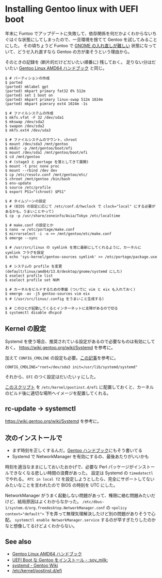 # Installing Gentoo linux with UEFI boot

年末に Funtoo でアップデートに失敗して、依存関係を何だかよくわからないちぐはぐな状態にしてしまったので、一旦環境を捨てて Gentoo を試してみることにした。
その頃ちょうど Funtoo で [GNOME の入れ直しが難しい](http://bugs.funtoo.org/browse/FL-948) 状態になっていて、どうせ入れ直すなら Gentoo の方が楽そうという理由から。

そのときの記録を (断片的だけどだいたい順番に) 残しておく。
足りない分はだいたい [Gentoo Linux AMD64 ハンドブック](http://www.gentoo.org/doc/ja/handbook/handbook-amd64.xml?full=1) と同じ。

```
$ # パーティションの作成
$ parted
(parted) mklabel gpt
(parted) mkpart primary fat32 0% 512m
(parted) set 1 boot on
(parted) mkpart primary linux-swap 512m 1024m
(parted) mkpart pimrary ext4 1024m -1s

$ # ファイルシステムの作成
$ mkfs.vfat -F 32 /dev/sda1
$ mkswap /dev/sda2
$ swapon /dev/sda2
$ mkfs.ext4 /dev/sda3

$ # ファイルシステムのマウント、chroot
$ mount /dev/sda3 /mnt/gentoo
$ mkdir -p /mnt/gentoo/boot/efi
$ mount /dev/sda1 /mnt/gentoo/boot/efi
$ cd /mnt/gentoo
$ # (stage3 と portage を落としてきて展開)
$ mount -t proc none proc
$ mount --rbind /dev dev
$ cp /etc/resolv.conf /mnt/gentoo/etc/
$ chroot /mnt/gentoo /bin/bash
$ env-update
$ source /etc/profile
$ export PS1="(chroot) $PS1"

$ # タイムゾーンの設定
$ # (BIOS の設定に応じて /etc/conf.d/hwclock で clock="local" にする必要があるかも。うまいことやって)
$ cp -p /usr/share/zoneinfo/Asia/Tokyo /etc/localtime

$ # make.conf の設定とか
$ nano -w /etc/portage/make.conf
$ mirrorselect -i -o >> /mnt/gentoo/etc/make.conf
$ emerge --sync

$ # /usr/src/linux の symlink を常に最新にしてくれるように、カーネルに symlink フラグを設定
$ echo 'sys-kernel/gentoo-sources symlink' >> /etc/portage/package.use

$ # システムの profile を変更 (default/linux/amd64/13.0/desktop/gnome/systemd にした)
$ eselect profile list
$ eselect profile set NUM

$ # カーネルをビルドするための準備 (ついでに vim と eix も入れておく)
$ emerge -av -j5 gentoo-sources vim eix
$ # (/usr/src/linux/.config をうまいこと生成する)

$ # このひとが起動してくるとインターネットに支障があるので切る
$ systemctl disable dhcpcd
```

## Kernel の設定

Systemd を使う場合、推奨されている設定があるので必要なものは有効にしておく。
<a href="https://wiki.gentoo.org/wiki/Systemd" target="_blank">https://wiki.gentoo.org/wiki/Systemd</a> を参考に。

加えて `CONFIG_CMDLINE` の設定も必要。<a href="http://hrysd.hatenablog.com/entry/2013/10/02/231108" target="_blank">この記事</a>を参考に。

```
CONFIG_CMDLINE="root=/dev/sda3 init=/usr/lib/systemd/systemd"
```

それから、`EFI` のつく設定はだいたい y にした。

<a href="https://gist.github.com/ursm/3972978" target="_blank"> このスクリプト</a> を `/etc/kernel/postinst.d/efi` に配置しておくと、カーネルのビルド後に適切な場所へイメージを配置してくれる。

## rc-update -> systemctl

<a href="https://wiki.gentoo.org/wiki/Systemd" target="_blank">https://wiki.gentoo.org/wiki/Systemd</a> を参考に。

## 次のインストールで

* まず時刻を正しくするんだ。<a href="http://www.gentoo.org/doc/ja/handbook/handbook-amd64.xml?full=1#book_part1_chap5__chap1_sect1" target="_blank">Gentoo ハンドブック</a>にもそう書いてる
* Systemd で NetworkManager を有効にするの、最後あたりがいいかも

時刻を適当なままにしておいたおかげで、必要な Perl パッケージがインストールできなくなる悲しい時間の浪費があった。
設定は Systemd の `timedatectl` でやれる。
`RTC in local TZ` を設定しようとしたら、完全にサポートしてないみたいなことを言われたので BIOS の時刻を UTC にした。

NetworkManager がうまく起動しない問題があって、権限に絡む問題みたいだけど、結局原因はよくわからなかった。
`/etc/dbus-1/system.d/org.freedesktop.NetworkManager.conf` の `<policy context="default">` 下を弄って無理矢理解決したけど別の問題がありそうで心配。
`systemctl enable NetworkManager.service` するのが早すぎたりしたのかなと想像してるけどよくわからない。

## See also

* <a href="http://www.gentoo.org/doc/ja/handbook/handbook-amd64.xml?full=1" target="_blank">Gentoo Linux AMD64 ハンドブック</a>
* <a href="http://hrysd.hatenablog.com/entry/2013/10/02/231108" target="_blank">UEFI Boot な Gentoo をインストール - :soy_milk:</a>
* <a href="https://wiki.gentoo.org/wiki/Systemd" target="_blank">systemd - Gentoo Wiki</a>
* <a href="https://gist.github.com/ursm/3972978" target="_blank">/etc/kernel/postinst.d/efi</a>
